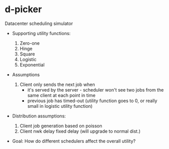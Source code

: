 # d-picker

Datacenter scheduling simulator

- Supporting utility functions:
    1. Zero-one
    2. Hinge
    3. Square
    4. Logistic
    5. Exponential

- Assumptions
    1. Client only sends the next job when 
        - it's served by the server - scheduler won't see two jobs from the same client at each point in time
        - previous job has timed-out (utility function goes to 0, or really small in logistic utility function)

- Distribution assumptions:
    1. Client job generation based on poisson
    2. Client nwk delay fixed delay (will upgrade to normal dist.) 


- Goal:
    How do different schedulers affect the overall utility? 
